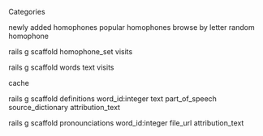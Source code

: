 
Categories

newly added homophones
popular homophones
browse by letter
random homophone



rails g scaffold homophone_set visits

rails g scaffold words text visits


cache

rails g scaffold definitions word_id:integer text part_of_speech source_dictionary attribution_text

rails g scaffold pronounciations word_id:integer file_url attribution_text


